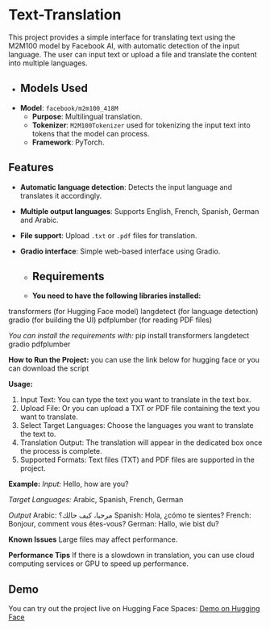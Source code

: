 # Text-Translation
This project provides a simple interface for translating text using the M2M100 model by Facebook AI, with automatic detection of the input language. The user can input text or upload a file and translate the content into multiple  languages.

- ## Models Used
- **Model**: `facebook/m2m100_418M`
  - **Purpose**: Multilingual translation.
  - **Tokenizer**: `M2M100Tokenizer` used for tokenizing the input text into tokens that the model can process.
  - **Framework**: PyTorch.

## Features

- **Automatic language detection**: Detects the input language and translates it accordingly.
- **Multiple output languages**: Supports English, French, Spanish, German and Arabic.
- **File support**: Upload `.txt` or `.pdf` files for translation.
- **Gradio interface**: Simple web-based interface using Gradio.


  - ## Requirements
  - **You need to have the following libraries installed:**

transformers (for Hugging Face model)
langdetect (for language detection)
gradio (for building the UI)
pdfplumber (for reading PDF files)

*You can install the requirements with:*
pip install transformers langdetect gradio pdfplumber

 **How to Run the Project:**
you can use the link below for hugging face 
or you can download the script

 **Usage:**
 1. Input Text:  You can type the text you want to translate in the text box.
 2. Upload File: Or you can upload a TXT or PDF file containing the text you want to translate.
 3. Select Target Languages:  Choose the languages ​​you want to translate the text to.
 4. Translation Output: The translation will appear in the dedicated box once the process is complete.
 5. Supported Formats: Text files (TXT) and PDF files are supported in the project.

**Example:**
*Input:*
Hello, how are you?

*Target Languages:*
Arabic, Spanish, French, German

*Output*
Arabic: مرحبا، كيف حالك؟
Spanish: Hola, ¿cómo te sientes?
French: Bonjour, comment vous êtes-vous?
German: Hallo, wie bist du?


**Known Issues**
Large files may affect performance.

**Performance Tips**
If there is a slowdown in translation, you can use cloud computing services or GPU to speed up performance.


## Demo

You can try out the project live on Hugging Face Spaces:
[Demo on Hugging Face](https://huggingface.co/spaces/Yaz1-e/Project_1)



